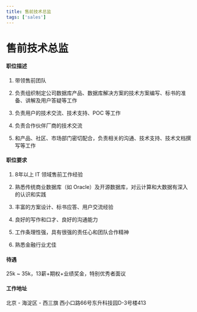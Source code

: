 ```yaml
---
title: 售前技术总监
tags: ['sales']
---
```


# 售前技术总监

#### 职位描述

1. 带领售前团队

2. 负责组织制定公司数据库产品、数据库解决方案的技术方案编写、标书的准备、讲解及用户答疑等工作

3. 负责用户的技术交流、技术支持、POC 等工作

4. 负责合作伙伴厂商的技术交流

5. 和产品、社区、市场部门密切配合，负责相关的沟通、技术支持、技术文档撰写等工作

#### 职位要求

1. 8年以上 IT 领域售前工作经验

2. 熟悉传统商业数据库（如 Oracle）及开源数据库，对云计算和大数据有深入的认识和实践

3. 丰富的方案设计、标书应答、用户交流经验

4. 良好的写作和口才、良好的沟通能力

5. 工作条理性强，具有很强的责任心和团队合作精神

6. 熟悉金融行业尤佳

#### 待遇

25k ~ 35k，13薪+期权+业绩奖金，特别优秀者面议


#### 工作地址

北京 - 海淀区 - 西三旗 西小口路66号东升科技园D-3号楼413
